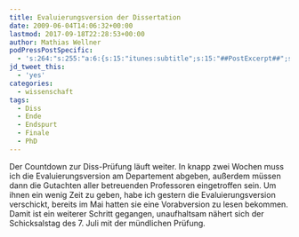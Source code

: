 ```yaml
---
title: Evaluierungsversion der Dissertation
date: 2009-06-04T14:06:32+00:00
lastmod: 2017-09-18T22:28:53+00:00
author: Mathias Wellner
podPressPostSpecific:
  - 's:264:"s:255:"a:6:{s:15:"itunes:subtitle";s:15:"##PostExcerpt##";s:14:"itunes:summary";s:15:"##PostExcerpt##";s:15:"itunes:keywords";s:17:"##WordPressCats##";s:13:"itunes:author";s:10:"##Global##";s:15:"itunes:explicit";s:7:"Default";s:12:"itunes:block";s:7:"Default";}";";'
jd_tweet_this:
  - 'yes'
categories:
  - wissenschaft
tags:
  - Diss
  - Ende
  - Endspurt
  - Finale
  - PhD
---
```

Der Countdown zur Diss-Prüfung läuft weiter. In knapp zwei Wochen muss ich die Evaluierungsversion am Departement abgeben, außerdem müssen dann die Gutachten aller betreuenden Professoren eingetroffen sein. Um ihnen ein wenig Zeit zu geben, habe ich gestern die Evaluierungsversion verschickt, bereits im Mai hatten sie eine Vorabversion zu lesen bekommen. Damit ist ein weiterer Schritt gegangen, unaufhaltsam nähert sich der Schicksalstag des 7.&nbsp;Juli mit der mündlichen Prüfung.